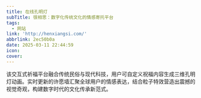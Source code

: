 ```yaml
---
title: 在线孔明灯
subTitle: 很相思：数字化传统文化的情感寄托平台
tags:
  - 网站
link: 'http://henxiangsi.com/'
abbrlink: 2ec50b0a
date: 2025-03-11 22:44:59
icon:
cover:
---
```


该交互式祈福平台融合传统民俗与现代科技，用户可自定义祝福内容生成三维孔明灯动画。实时更新的许愿墙汇聚全球用户的情感表达，结合粒子特效营造出震撼的视觉奇观，构建数字时代的文化传承新范式。